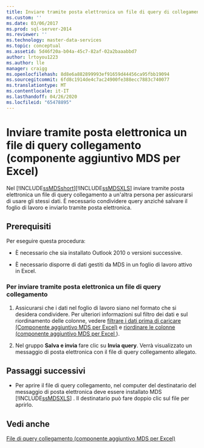 ```yaml
---
title: Inviare tramite posta elettronica un file di query di collegamento (componente aggiuntivo MDS per Excel) | Microsoft Docs
ms.custom: ''
ms.date: 03/06/2017
ms.prod: sql-server-2014
ms.reviewer: ''
ms.technology: master-data-services
ms.topic: conceptual
ms.assetid: 5d46f20a-b04a-45c7-82af-02a2baaabbd7
author: lrtoyou1223
ms.author: lle
manager: craigg
ms.openlocfilehash: 8d8e6a882899993ef91659d44456ca95fbb19094
ms.sourcegitcommit: 6fd8c1914de4c7ac24900fe388ecc7883c740077
ms.translationtype: MT
ms.contentlocale: it-IT
ms.lasthandoff: 04/26/2020
ms.locfileid: "65478895"
---
```

# <a name="email-a-shortcut-query-file-mds-add-in-for-excel"></a>Inviare tramite posta elettronica un file di query collegamento (componente aggiuntivo MDS per Excel)
  Nel [!INCLUDE[ssMDSshort](../../includes/ssmdsshort-md.md)][!INCLUDE[ssMDSXLS](../../includes/ssmdsxls-md.md)] inviare tramite posta elettronica un file di query collegamento a un'altra persona per assicurarsi di usare gli stessi dati. È necessario condividere query anziché salvare il foglio di lavoro e inviarlo tramite posta elettronica.  
  
## <a name="prerequisites"></a>Prerequisiti  
 Per eseguire questa procedura:  
  
-   È necessario che sia installato Outlook 2010 o versioni successive.  
  
-   È necessario disporre di dati gestiti da MDS in un foglio di lavoro attivo in Excel.  
  
### <a name="to-send-a-shortcut-query-file"></a>Per inviare tramite posta elettronica un file di query collegamento  
  
1.  Assicurarsi che i dati nel foglio di lavoro siano nel formato che si desidera condividere. Per ulteriori informazioni sul filtro dei dati e sul riordinamento delle colonne, vedere [filtrare i dati prima di caricare &#40;Componente aggiuntivo MDS per Excel&#41;](filter-data-before-exporting-mds-add-in-for-excel.md) e [riordinare le colonne &#40;componente aggiuntivo MDS per Excel ](reorder-columns-mds-add-in-for-excel.md)&#41;.  
  
2.  Nel gruppo **Salva e invia** fare clic su **Invia query**. Verrà visualizzato un messaggio di posta elettronica con il file di query collegamento allegato.  
  
## <a name="next-steps"></a>Passaggi successivi  
  
-   Per aprire il file di query collegamento, nel computer del destinatario del messaggio di posta elettronica deve essere installato MDS [!INCLUDE[ssMDSXLS](../../includes/ssmdsxls-md.md)] . Il destinatario può fare doppio clic sul file per aprirlo.  
  
## <a name="see-also"></a>Vedi anche  
 [File di query collegamento &#40;componente aggiuntivo MDS per Excel&#41;](shortcut-query-files-mds-add-in-for-excel.md)  
  
  
